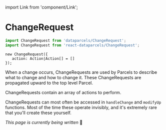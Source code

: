 import Link from 'component/Link';

# ChangeRequest

```js
import ChangeRequest from 'dataparcels/ChangeRequest';
import ChangeRequest from 'react-dataparcels/ChangeRequest';
```

```flow
new ChangeRequest({
   action: Action|Action[] = []
});
```

When a change occurs, ChangeRequests are used by Parcels to describe what to change and how to change it. These ChangeRequests are propagated upward to the top level Parcel.

ChangeRequests contain an array of actions to perform.

ChangeRequests can most often be accessed in `handleChange` and `modifyUp` functions. Most of the time these operate invisibly, and it's extremely rare that you'll create these yourself.

*This page is currently being written* 🚧
